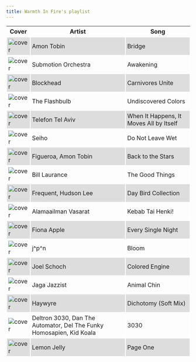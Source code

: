 ```yaml
---
title: Warmth In Fire's playlist
---
```


<style>
thead th {
    text-align: center;
}
tbody td {
    text-justify: none;
    vertical-align: middle;
    padding: 0.25rem;
    border: 2px solid white;
}
tbody td img {
    max-width: 100px;
    display: block;
    margin: 0;
}
tbody tr:nth-of-type(odd) td {
    background-color: #ddd;
}
</style>

Cover | Artist | Song
---|---|---
![cover](https://i.scdn.co/image/ab67616d0000b273f4b7f65c78aa3618241c55db) | Amon Tobin | Bridge
![cover](https://i.scdn.co/image/ab67616d0000b273d72a5fd87f83f66d2e1fecc9) | Submotion Orchestra | Awakening
![cover](https://i.scdn.co/image/ab67616d0000b27300c1bd4d3221c1fa0755d37f) | Blockhead | Carnivores Unite
![cover](https://i.scdn.co/image/ab67616d0000b27334b22af85cd42867531e2866) | The Flashbulb | Undiscovered Colors
![cover](https://i.scdn.co/image/ab67616d0000b2733ed2040062461c6574ead4e9) | Telefon Tel Aviv | When It Happens, It Moves All by Itself
![cover](https://i.scdn.co/image/ab67616d0000b27358a1fbafde37bac5a132d4f8) | Seiho | Do Not Leave Wet
![cover](https://i.scdn.co/image/ab67616d0000b2736f32e22f1ce1d42421ffb457) | Figueroa, Amon Tobin | Back to the Stars
![cover](https://i.scdn.co/image/ab67616d0000b2739d79304570739ac3a8c74bda) | Bill Laurance | The Good Things
![cover](https://i.scdn.co/image/ab67616d0000b273893c781963fecb327b72ace9) | Frequent, Hudson Lee | Day Bird Collection
![cover](https://i.scdn.co/image/ab67616d0000b2735779dc6da25c7d84dfcca2c9) | Alamaailman Vasarat | Kebab Tai Henki!
![cover](https://i.scdn.co/image/ab67616d0000b27389c23f01cafeeac15fc47c47) | Fiona Apple | Every Single Night
![cover](https://i.scdn.co/image/ab67616d0000b273d4bab7a139e8da491ffcd96f) | j^p^n | Bloom
![cover](https://i.scdn.co/image/ab67616d0000b273f20393c703afe7f4aaf1e5c6) | Joel Schoch | Colored Engine
![cover](https://i.scdn.co/image/ab67616d0000b273b54ec40992b902c78cce6fc2) | Jaga Jazzist | Animal Chin
![cover](https://i.scdn.co/image/ab67616d0000b2737eb10b2afaa6acf4f06d1fe9) | Haywyre | Dichotomy (Soft Mix)
![cover](https://i.scdn.co/image/ab67616d0000b273ffd9aace5d2815a9d99b39ab) | Deltron 3030, Dan The Automator, Del The Funky Homosapien, Kid Koala | 3030
![cover](https://i.scdn.co/image/ab67616d0000b273699c6d0199bad947d149164c) | Lemon Jelly | Page One
